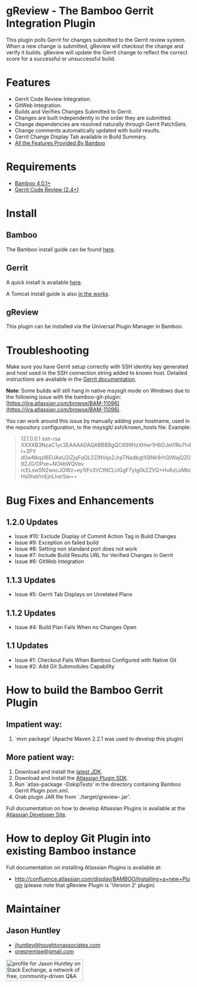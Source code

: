 gReview - The Bamboo Gerrit Integration Plugin
==============================================

This plugin polls Gerrit for changes submitted to the Gerrit review system. 
When a new change is submitted, gReview will checkout the change and verify
it builds. gReview will update the Gerrit change to reflect the correct score
for a successful or unsuccessful build.

Features
========

 * Gerrit Code Review Integration.
 * GitWeb Integration.
 * Builds and Verifies Changes Submitted to Gerrit.
 * Changes are built independently in the order they are submitted.
 * Change dependencies are resolved naturally through Gerrit PatchSets.
 * Change comments automatically updated with build results.
 * Gerrit Change Display Tab available in Build Summary.
 * [All the Features Provided By Bamboo](http://www.atlassian.com/software/bamboo/features/)

Requirements
============

 * [Bamboo 4.0.1+](http://www.atlassian.com/software/bamboo/download)
 * [Gerrit Code Review (2.4+)](http://code.google.com/p/gerrit/downloads/list)

Install
=======

Bamboo
------

The Bamboo install guide can be found [here](https://confluence.atlassian.com/display/BAMBOO/Bamboo+installation+guide).

Gerrit
------

A quick install is available [here](https://gerrit-review.googlesource.com/Documentation/install.html).

A Tomcat install guide is also [in the works](https://gerrit-review.googlesource.com/#/c/35010/).

gReview
-------

This plugin can be installed via the Universal Plugin Manager in Bamboo.

Troubleshooting
===============

Make sure you have Gerrit setup correctly with SSH identity key generated and 
host used in the SSH connection string added to known host. Detailed instructions 
are available in the [Gerrit documentation](https://gerrit-review.googlesource.com/Documentation/install-quick.html#usersetup).

**Note**: Some builds will still hang in native msysgit mode on Windows due to 
the following issue with the bamboo-git-plugin: [https://jira.atlassian.com/browse/BAM-11096](https://jira.atlassian.com/browse/BAM-11096).
        
You can work around this issue by manually adding your hostname, used in the 
repository configuration, to the msysgit/.ssh/known_hosts file. Example:

> 127.0.0.1 ssh-rsa XXXXB3NzaC1yc2EAAAADAQABBBBgQC699HzXHwr1H6OJeVlRo7h4r+3PY
> d0wNkqzl6EUAeU2iZjqFqQL2ZiNVqs2JrpTNadbgtXBNk9rhQIWajQZG9ZJG/OPxe+NOkbWQVev
> rcELsw5N2wxcJOWz+ey1tFv3VCtNCLUGgF7yIg0kZZVQ+HvAzLoMbiHs0haVmEjnLherSw==

Bug Fixes and Enhancements
==========================

1.2.0 Updates
-------------

 * Issue #10: Exclude Display of Commit Action Tag in Build Changes
 * Issue #9: Exception on failed build
 * Issue #8: Setting non standard port does not work
 * Issue #7: Include Build Results URL for Verified Changes in Gerrit
 * Issue #6: GitWeb Integration

1.1.3 Updates
-------------

 * Issue #5: Gerrit Tab Displays on Unrelated Plans

1.1.2 Updates
-------------

 * Issue #4:  Build Plan Fails When no Changes Open

1.1 Updates
-----------

 * Issue #1: Checkout Fails When Bamboo Configured with Native Git
 * Issue #2: Add Git Submodules Capability

How to build the Bamboo Gerrit Plugin
=====================================

Impatient way:
--------------

1. `mvn package' (Apache Maven 2.2.1 was used to develop this plugin)

More patient way:
-----------------

1. Download and install the [latest JDK](http://java.sun.com).
2. Download and install the [Atlassian Plugin SDK](http://confluence.atlassian.com/display/DEVNET/Setting+up+your+Plugin+Development+Environment).
3. Run `atlas-package -DskipTests' in the directory containing Bamboo Gerrit Plugin pom.xml.
4. Grab plugin JAR file from `./target/greview-<version>.jar'.

Full documentation on how to develop Atlassian Plugins is available 
at the [Atlassian Developer Site](http://confluence.atlassian.com/display/DEVNET/How+to+Build+an+Atlassian+Plugin).

How to deploy Git Plugin into existing Bamboo instance
======================================================

Full documentation on installing Atlassian Plugins is available at:
* http://confluence.atlassian.com/display/BAMBOO/Installing+a+new+Plugin
  (please note that gReview Plugin is 'Version 2' plugin)
  
Maintainer
==========

Jason Huntley
-------------

* jhuntley@houghtonassociates.com
* onepremise@gmail.com

<a href="http://stackexchange.com/users/1254855/jason-huntley">
<img src="http://stackexchange.com/users/flair/1254855.png" 
     width="208" 
     height="58" 
     alt="profile for Jason Huntley on Stack Exchange, a network of free, 
          community-driven Q&amp;A sites" title="profile for Jason Huntley 
          on Stack Exchange, a network of free, community-driven Q&amp;A sites" />
</a>
